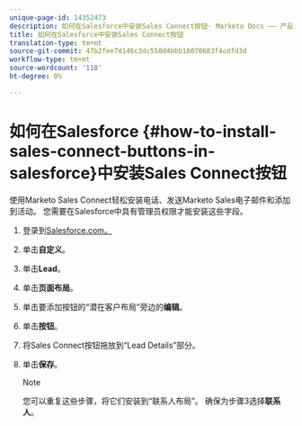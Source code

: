 ```yaml
---
unique-page-id: 14352473
description: 如何在Salesforce中安装Sales Connect按钮- Marketo Docs —— 产品文档
title: 如何在Salesforce中安装Sales Connect按钮
translation-type: tm+mt
source-git-commit: 47b2fee7d146c3dc558d4bbb10070683f4cdfd3d
workflow-type: tm+mt
source-wordcount: '118'
ht-degree: 0%

---
```



# 如何在Salesforce {#how-to-install-sales-connect-buttons-in-salesforce}中安装Sales Connect按钮

使用Marketo Sales Connect轻松安装电话、发送Marketo Sales电子邮件和添加到活动。 您需要在Salesforce中具有管理员权限才能安装这些字段。

1. 登录到[Salesforce.com。](http://Salesforce.com)
1. 单击&#x200B;**自定义**。
1. 单击&#x200B;**Lead**。
1. 单击&#x200B;**页面布局**。
1. 单击要添加按钮的“潜在客户布局”旁边的**编辑**。
1. 单击&#x200B;**按钮**。
1. 将Sales Connect按钮拖放到“Lead Details”部分。
1. 单击&#x200B;**保存**。

   >[!NOTE]
   >
   >您可以重复这些步骤，将它们安装到“联系人布局”。 确保为步骤3选择&#x200B;**联系人**。

